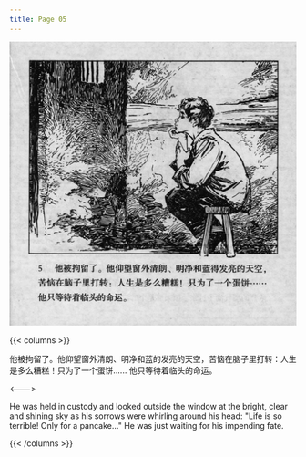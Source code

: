 ```yaml
---
title: Page 05
---
```


![biao front](./../../images/biao/seifert0726_biao_0009_005.jpg)

{{< columns >}}

他被拘留了。他仰望窗外清朗、明净和蓝的发亮的天空，苦恼在脑子里打转：人生是多么糟糕！只为了一个蛋饼...... 他只等待着临头的命运。

<--->

He was held in custody and looked outside the window at the bright, clear and shining sky as his sorrows were whirling around his head: "Life is so terrible! Only for a pancake…" He was just waiting for his impending fate.

{{< /columns >}}
